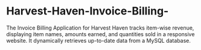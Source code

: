 # Harvest-Haven-Invoice-Billing-
The Invoice Billing Application for Harvest Haven tracks item-wise revenue, displaying item names, amounts earned, and quantities sold in a responsive website. It dynamically retrieves up-to-date data from a MySQL database.
